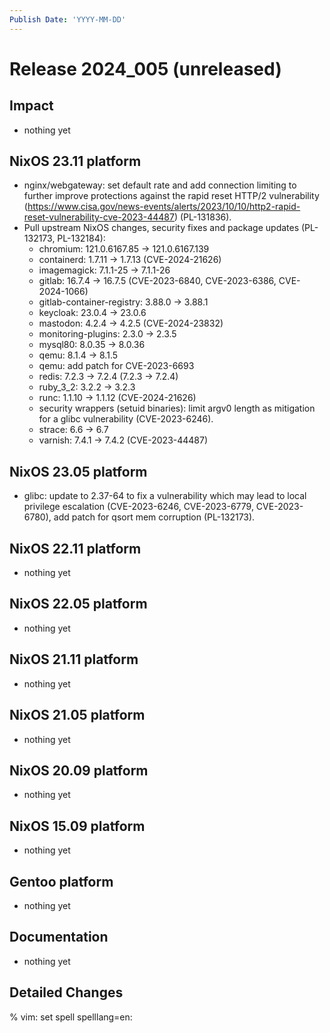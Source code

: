 ```yaml
---
Publish Date: 'YYYY-MM-DD'
---
```


# Release 2024_005 (unreleased)

## Impact

- nothing yet

## NixOS 23.11 platform

- nginx/webgateway: set default rate and add connection limiting to further
  improve protections against the rapid reset HTTP/2 vulnerability
  (https://www.cisa.gov/news-events/alerts/2023/10/10/http2-rapid-reset-vulnerability-cve-2023-44487)
  (PL-131836).
- Pull upstream NixOS changes, security fixes and package updates (PL-132173, PL-132184):
  - chromium: 121.0.6167.85 -> 121.0.6167.139
  - containerd: 1.7.11 -> 1.7.13 (CVE-2024-21626)
  - imagemagick: 7.1.1-25 -> 7.1.1-26
  - gitlab: 16.7.4 -> 16.7.5 (CVE-2023-6840, CVE-2023-6386, CVE-2024-1066)
  - gitlab-container-registry: 3.88.0 -> 3.88.1
  - keycloak: 23.0.4 -> 23.0.6
  - mastodon: 4.2.4 -> 4.2.5 (CVE-2024-23832)
  - monitoring-plugins: 2.3.0 -> 2.3.5
  - mysql80: 8.0.35 -> 8.0.36
  - qemu: 8.1.4 -> 8.1.5
  - qemu: add patch for CVE-2023-6693
  - redis: 7.2.3 -> 7.2.4 (7.2.3 -> 7.2.4)
  - ruby_3_2: 3.2.2 -> 3.2.3
  - runc: 1.1.10 -> 1.1.12 (CVE-2024-21626)
  - security wrappers (setuid binaries): limit argv0 length as mitigation
     for a glibc vulnerability (CVE-2023-6246).
  - strace: 6.6 -> 6.7
  - varnish: 7.4.1 -> 7.4.2 (CVE-2023-44487)

## NixOS 23.05 platform

- glibc: update to 2.37-64 to fix a vulnerability which may lead to local
  privilege escalation (CVE-2023-6246, CVE-2023-6779, CVE-2023-6780), add
  patch for qsort mem corruption (PL-132173).

## NixOS 22.11 platform

- nothing yet

## NixOS 22.05 platform

- nothing yet

## NixOS 21.11 platform

- nothing yet

## NixOS 21.05 platform

- nothing yet

## NixOS 20.09 platform

- nothing yet

## NixOS 15.09 platform

- nothing yet

## Gentoo platform

- nothing yet

## Documentation

- nothing yet

## Detailed Changes

% vim: set spell spelllang=en:
